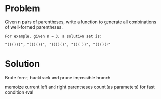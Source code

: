 Problem
===

Given n pairs of parentheses, write a function to generate all combinations of well-formed parentheses.

    For example, given n = 3, a solution set is:

    "((()))", "(()())", "(())()", "()(())", "()()()"

Solution
===

Brute force, backtrack and prune impossible branch

memoize current left and right parentheses count (as parameters)
for fast condition eval